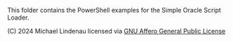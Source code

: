 This folder contains the PowerShell examples for the Simple Oracle Script Loader.

(C) 2024 Michael Lindenau licensed via [GNU Affero General Public License](https://www.gnu.org/licenses/agpl-3.0.txt)